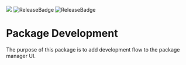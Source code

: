 [![](https://badges.cds.internal.unity3d.com/packages/com.unity.upm.develop/build-badge.svg?branch=master&testWorkflow=package-isolation)](https://badges.cds.internal.unity3d.com/packages/com.unity.upm.develop/build-info?branch=master&testWorkflow=package-isolation)
![ReleaseBadge](https://badges.cds.internal.unity3d.com/packages/com.unity.upm.develop/release-badge.svg)
![ReleaseBadge](https://badges.cds.internal.unity3d.com/packages/com.unity.upm.develop/candidates-badge.svg)

# Package Development

The purpose of this package is to add development flow to the package manager UI.
